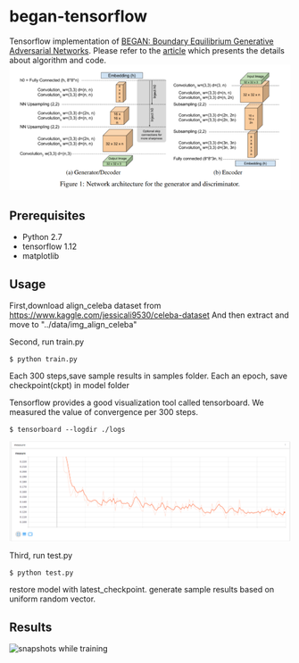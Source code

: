 # began-tensorflow
Tensorflow implementation of [BEGAN: Boundary Equilibrium Generative Adversarial Networks](https://arxiv.org/abs/1703.10717). Please refer to the [article](https://github.com/zsdonghao/text-to-image) which presents the details about algorithm and code.
![alt tag](images/BEGAN.png)

## Prerequisites
- Python 2.7
- tensorflow 1.12
- matplotlib

## Usage
First,download align_celeba dataset from https://www.kaggle.com/jessicali9530/celeba-dataset
And then extract and move to "../data/img_align_celeba"

Second, run train.py

    $ python train.py

Each 300 steps,save sample results in samples folder.
Each an epoch, save checkpoint(ckpt) in model folder  

Tensorflow provides a good visualization tool called tensorboard. 
We measured the value of convergence per 300 steps.

    $ tensorboard --logdir ./logs

![the global measure of convergence](images/measure.png)


Third, run test.py

    $ python test.py
restore model with latest_checkpoint. 
generate sample results based on uniform random vector. 

## Results

![snapshots while training](images/began-training.gif)
